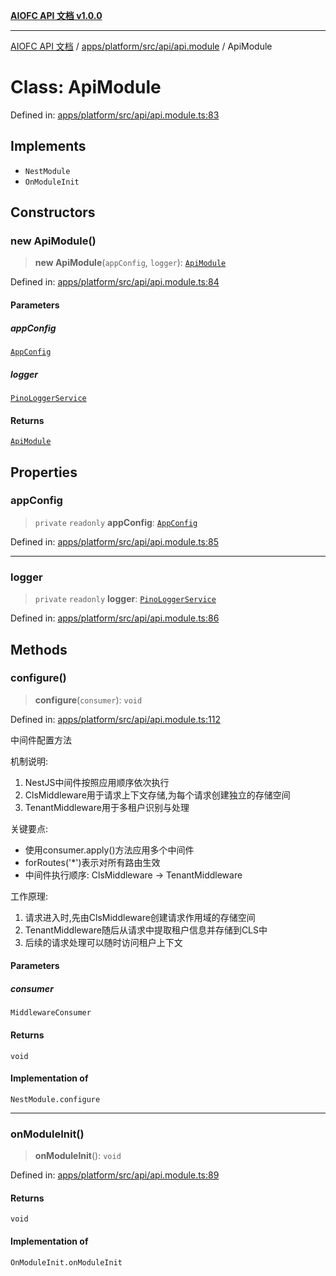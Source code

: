 [**AIOFC API 文档 v1.0.0**](../../../../../../README.md)

***

[AIOFC API 文档](../../../../../../modules.md) / [apps/platform/src/api/api.module](../README.md) / ApiModule

# Class: ApiModule

Defined in: [apps/platform/src/api/api.module.ts:83](https://github.com/aiofc-nx/aiofc-server-20250113/blob/c42968e9d610c830827b0ce80268360670d99c8b/apps/platform/src/api/api.module.ts#L83)

## Implements

- `NestModule`
- `OnModuleInit`

## Constructors

### new ApiModule()

> **new ApiModule**(`appConfig`, `logger`): [`ApiModule`](ApiModule.md)

Defined in: [apps/platform/src/api/api.module.ts:84](https://github.com/aiofc-nx/aiofc-server-20250113/blob/c42968e9d610c830827b0ce80268360670d99c8b/apps/platform/src/api/api.module.ts#L84)

#### Parameters

##### appConfig

[`AppConfig`](../../../config/app-config.service/classes/AppConfig.md)

##### logger

[`PinoLoggerService`](../../../../../../packages/pino-logger/src/lib/pino-logger.service/classes/PinoLoggerService.md)

#### Returns

[`ApiModule`](ApiModule.md)

## Properties

### appConfig

> `private` `readonly` **appConfig**: [`AppConfig`](../../../config/app-config.service/classes/AppConfig.md)

Defined in: [apps/platform/src/api/api.module.ts:85](https://github.com/aiofc-nx/aiofc-server-20250113/blob/c42968e9d610c830827b0ce80268360670d99c8b/apps/platform/src/api/api.module.ts#L85)

***

### logger

> `private` `readonly` **logger**: [`PinoLoggerService`](../../../../../../packages/pino-logger/src/lib/pino-logger.service/classes/PinoLoggerService.md)

Defined in: [apps/platform/src/api/api.module.ts:86](https://github.com/aiofc-nx/aiofc-server-20250113/blob/c42968e9d610c830827b0ce80268360670d99c8b/apps/platform/src/api/api.module.ts#L86)

## Methods

### configure()

> **configure**(`consumer`): `void`

Defined in: [apps/platform/src/api/api.module.ts:112](https://github.com/aiofc-nx/aiofc-server-20250113/blob/c42968e9d610c830827b0ce80268360670d99c8b/apps/platform/src/api/api.module.ts#L112)

中间件配置方法

机制说明:
1. NestJS中间件按照应用顺序依次执行
2. ClsMiddleware用于请求上下文存储,为每个请求创建独立的存储空间
3. TenantMiddleware用于多租户识别与处理

关键要点:
- 使用consumer.apply()方法应用多个中间件
- forRoutes('*')表示对所有路由生效
- 中间件执行顺序: ClsMiddleware -> TenantMiddleware

工作原理:
1. 请求进入时,先由ClsMiddleware创建请求作用域的存储空间
2. TenantMiddleware随后从请求中提取租户信息并存储到CLS中
3. 后续的请求处理可以随时访问租户上下文

#### Parameters

##### consumer

`MiddlewareConsumer`

#### Returns

`void`

#### Implementation of

`NestModule.configure`

***

### onModuleInit()

> **onModuleInit**(): `void`

Defined in: [apps/platform/src/api/api.module.ts:89](https://github.com/aiofc-nx/aiofc-server-20250113/blob/c42968e9d610c830827b0ce80268360670d99c8b/apps/platform/src/api/api.module.ts#L89)

#### Returns

`void`

#### Implementation of

`OnModuleInit.onModuleInit`

